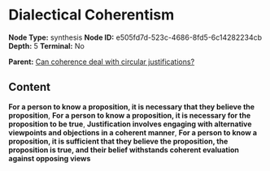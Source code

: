 # Dialectical Coherentism

**Node Type:** synthesis
**Node ID:** e505fd7d-523c-4686-8fd5-6c14282234cb
**Depth:** 5
**Terminal:** No

**Parent:** [Can coherence deal with circular justifications?](can-coherence-deal-with-circular-justifications-antithesis-4a670dc9-8411-40f7-b5e8-3ce74edb8227.md)

## Content

**For a person to know a proposition, it is necessary that they believe the proposition**, **For a person to know a proposition, it is necessary for the proposition to be true**, **Justification involves engaging with alternative viewpoints and objections in a coherent manner**, **For a person to know a proposition, it is sufficient that they believe the proposition, the proposition is true, and their belief withstands coherent evaluation against opposing views**
